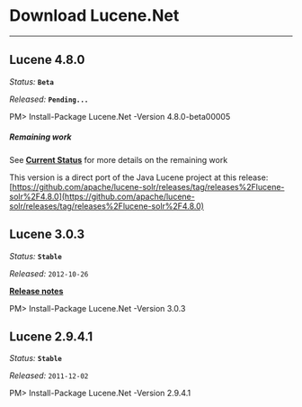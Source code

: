 Download Lucene.Net
===============

---------------

## Lucene 4.8.0

_Status:_ __`Beta`__

_Released:_ __`Pending...`__

<div class="nuget-well" style="text-align:left;">
    PM> Install-Package Lucene.Net -Version 4.8.0-beta00005
</div>

##### Remaining work

See __[Current Status](https://cwiki.apache.org/confluence/display/LUCENENET/Current+Status)__ for more details on the remaining work

This version is a direct port of the Java Lucene project at this release: [https://github.com/apache/lucene-solr/releases/tag/releases%2Flucene-solr%2F4.8.0](https://github.com/apache/lucene-solr/releases/tag/releases%2Flucene-solr%2F4.8.0)

## Lucene 3.0.3

_Status:_ __`Stable`__

_Released:_ `2012-10-26`

__[Release notes](https://cwiki.apache.org/confluence/display/LUCENENET/Lucene.Net+3.0.3)__

<div class="nuget-well" style="text-align:left;">
    PM> Install-Package Lucene.Net -Version 3.0.3
</div>

## Lucene 2.9.4.1

_Status:_ __`Stable`__

_Released:_ `2011-12-02`

<div class="nuget-well" style="text-align:left;">
    PM> Install-Package Lucene.Net -Version 2.9.4.1
</div>